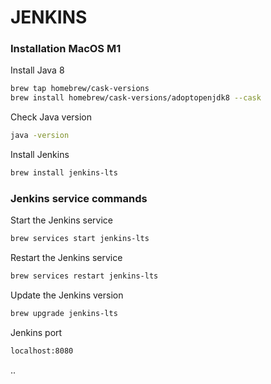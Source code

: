 # JENKINS

### Installation MacOS M1
Install Java 8
```bash
brew tap homebrew/cask-versions     
brew install homebrew/cask-versions/adoptopenjdk8 --cask
```
Check Java version
```bash
java -version     
```

Install Jenkins
```bash
brew install jenkins-lts  
```

### Jenkins service commands
Start the Jenkins service
```bash
brew services start jenkins-lts
```

Restart the Jenkins service
```bash
brew services restart jenkins-lts
```

Update the Jenkins version
```bash
brew upgrade jenkins-lts
```

Jenkins port
```bash
localhost:8080
```

..